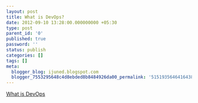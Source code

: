 ```yaml
---
layout: post
title: What is DevOps?
date: 2012-09-10 13:28:00.000000000 +05:30
type: post
parent_id: '0'
published: true
password: ''
status: publish
categories: []
tags: []
meta:
  blogger_blog: ijuned.blogspot.com
  blogger_7553295648c4d8ebded8b8484926da00_permalink: '5151935646416438572'
---
```

<div dir="ltr" style="text-align:left;"><a href="http://dev2ops.org/blog/2010/2/22/what-is-devops.html">What is DevOps</a></div>
